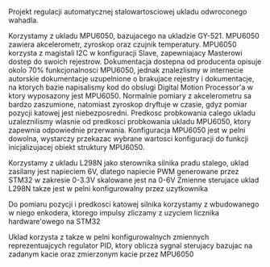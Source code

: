 Projekt regulacji automatycznej stalowartosciowej ukladu odwroconego wahadla.

Korzystamy z ukladu MPU6050, bazujacego na ukladzie GY-521. MPU6050 zawiera akcelerometr, zyroskop oraz czujnik temperatury.
MPU6050 korzysta z  magistali I2C w konfiguracji Slave, zapewniajacy Masterowi dostep do swoich rejestrow.
Dokumentacja dostepna od producenta opisuje okolo 70% funkcjonalnosci MPU6050, jednak znalezlismy w internecie autorskie 
dokumentacje uzupelnione o brakujace rejestry i dokumentacje, na ktorych bazie napisalismy kod do obslugi Digital Motion Processor'a w ktory
wyposazony jest MPU6050. Normalnie pomiary z akcelerometru sa bardzo zaszumione, natomiast zyroskop dryftuje w czasie, gdyz pomiar pozycji katowej
jest niebezposredni. Predkosc probkowania calego ukladu uzaleznilismy wlasnie od predkosci probkowania ukladu MPU6050, ktory zapewnia odpowiednie przerwania.
Konfiguracja MPU6050 jest w pelni dowolna, wystarczy przekazac wybrane wartosci konfiguracji do funkcji inicjalizujacej obiekt struktury MPU6050.

Korzystamy z ukladu L298N jako sterownika silnika pradu stalego, uklad zasilany jest napieciem 6V, dlatego napiecie PWM generowane przez STM32 w zakresie 0-3.3V skalowane jest na 0-6V
Zmienne sterujace uklad L298N takze jest w pelni konfigurowalny przez uzytkownika

Do pomiaru pozycji i predkosci katowej silnika korzystamy z wbudowanego w niego enkodera, ktorego impulsy zliczamy z uzyciem licznika hardware'owego na STM32

Uklad korzysta z takze w pelni konfigurowalnych zmiennych reprezentuajcych regulator PID, ktory oblicza sygnal sterujacy bazujac na zadanym kacie oraz zmierzonym kacie przez MPU6050
